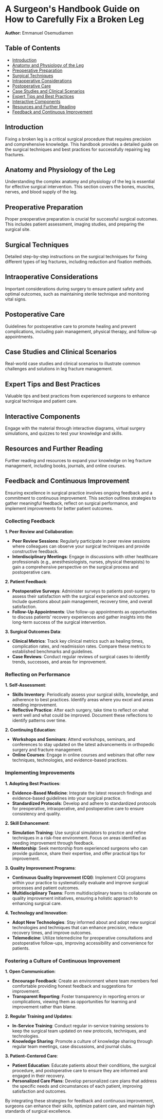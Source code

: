 # A Surgeon's Handbook Guide on How to Carefully Fix a Broken Leg
 **Author:** Emmanuel Osemudiamen 
## Table of Contents
- [Introduction](#introduction)
- [Anatomy and Physiology of the Leg](#anatomy-and-physiology-of-the-leg)
- [Preoperative Preparation](#preoperative-preparation)
- [Surgical Techniques](#surgical-techniques)
- [Intraoperative Considerations](#intraoperative-considerations)
- [Postoperative Care](#postoperative-care)
- [Case Studies and Clinical Scenarios](#case-studies-and-clinical-scenarios)
- [Expert Tips and Best Practices](#expert-tips-and-best-practices)
- [Interactive Components](#interactive-components)
- [Resources and Further Reading](#resources-and-further-reading)
- [Feedback and Continuous Improvement](#feedback-and-continuous-improvement)

## Introduction
Fixing a broken leg is a critical surgical procedure that requires precision and comprehensive knowledge. This handbook provides a detailed guide on the surgical techniques and best practices for successfully repairing leg fractures.

## Anatomy and Physiology of the Leg
Understanding the complex anatomy and physiology of the leg is essential for effective surgical intervention. This section covers the bones, muscles, nerves, and blood supply of the leg.

## Preoperative Preparation
Proper preoperative preparation is crucial for successful surgical outcomes. This includes patient assessment, imaging studies, and preparing the surgical site.

## Surgical Techniques
Detailed step-by-step instructions on the surgical techniques for fixing different types of leg fractures, including reduction and fixation methods.

## Intraoperative Considerations
Important considerations during surgery to ensure patient safety and optimal outcomes, such as maintaining sterile technique and monitoring vital signs.

## Postoperative Care
Guidelines for postoperative care to promote healing and prevent complications, including pain management, physical therapy, and follow-up appointments.

## Case Studies and Clinical Scenarios
Real-world case studies and clinical scenarios to illustrate common challenges and solutions in leg fracture management.

## Expert Tips and Best Practices
Valuable tips and best practices from experienced surgeons to enhance surgical technique and patient care.

## Interactive Components
Engage with the material through interactive diagrams, virtual surgery simulations, and quizzes to test your knowledge and skills.

## Resources and Further Reading
Further reading and resources to expand your knowledge on leg fracture management, including books, journals, and online courses.

## Feedback and Continuous Improvement
Ensuring excellence in surgical practice involves ongoing feedback and a commitment to continuous improvement. This section outlines strategies to gather meaningful feedback, reflect on surgical performance, and implement improvements for better patient outcomes.

### Collecting Feedback

**1. Peer Review and Collaboration**:
   - **Peer Review Sessions**: Regularly participate in peer review sessions where colleagues can observe your surgical techniques and provide constructive feedback.
   - **Interdisciplinary Meetings**: Engage in discussions with other healthcare professionals (e.g., anesthesiologists, nurses, physical therapists) to gain a comprehensive perspective on the surgical process and postoperative care.

**2. Patient Feedback**:
   - **Postoperative Surveys**: Administer surveys to patients post-surgery to assess their satisfaction with the surgical experience and outcomes. Include questions about pain management, recovery time, and overall satisfaction.
   - **Follow-Up Appointments**: Use follow-up appointments as opportunities to discuss patients’ recovery experiences and gather insights into the long-term success of the surgical intervention.

**3. Surgical Outcomes Data**:
   - **Clinical Metrics**: Track key clinical metrics such as healing times, complication rates, and readmission rates. Compare these metrics to established benchmarks and guidelines.
   - **Case Reviews**: Conduct regular reviews of surgical cases to identify trends, successes, and areas for improvement.

### Reflecting on Performance

**1. Self-Assessment**:
   - **Skills Inventory**: Periodically assess your surgical skills, knowledge, and adherence to best practices. Identify areas where you excel and areas needing improvement.
   - **Reflective Practice**: After each surgery, take time to reflect on what went well and what could be improved. Document these reflections to identify patterns over time.

**2. Continuing Education**:
   - **Workshops and Seminars**: Attend workshops, seminars, and conferences to stay updated on the latest advancements in orthopedic surgery and fracture management.
   - **Online Courses**: Engage in online courses and webinars that offer new techniques, technologies, and evidence-based practices.

### Implementing Improvements

**1. Adopting Best Practices**:
   - **Evidence-Based Medicine**: Integrate the latest research findings and evidence-based guidelines into your surgical practice.
   - **Standardized Protocols**: Develop and adhere to standardized protocols for preoperative, intraoperative, and postoperative care to ensure consistency and quality.

**2. Skill Enhancement**:
   - **Simulation Training**: Use surgical simulators to practice and refine techniques in a risk-free environment. Focus on areas identified as needing improvement through feedback.
   - **Mentorship**: Seek mentorship from experienced surgeons who can provide guidance, share their expertise, and offer practical tips for improvement.

**3. Quality Improvement Programs**:
   - **Continuous Quality Improvement (CQI)**: Implement CQI programs within your practice to systematically evaluate and improve surgical processes and patient outcomes.
   - **Multidisciplinary Teams**: Form multidisciplinary teams to collaborate on quality improvement initiatives, ensuring a holistic approach to enhancing surgical care.

**4. Technology and Innovation**:
   - **Adopt New Technologies**: Stay informed about and adopt new surgical technologies and techniques that can enhance precision, reduce recovery times, and improve outcomes.
   - **Telemedicine**: Utilize telemedicine for preoperative consultations and postoperative follow-ups, improving accessibility and convenience for patients.

### Fostering a Culture of Continuous Improvement

**1. Open Communication**:
   - **Encourage Feedback**: Create an environment where team members feel comfortable providing honest feedback and suggestions for improvement.
   - **Transparent Reporting**: Foster transparency in reporting errors or complications, viewing them as opportunities for learning and improvement rather than blame.

**2. Regular Training and Updates**:
   - **In-Service Training**: Conduct regular in-service training sessions to keep the surgical team updated on new protocols, techniques, and technologies.
   - **Knowledge Sharing**: Promote a culture of knowledge sharing through regular team meetings, case discussions, and journal clubs.

**3. Patient-Centered Care**:
   - **Patient Education**: Educate patients about their conditions, the surgical procedure, and postoperative care to ensure they are informed and engaged in their recovery.
   - **Personalized Care Plans**: Develop personalized care plans that address the specific needs and circumstances of each patient, improving satisfaction and outcomes.

By integrating these strategies for feedback and continuous improvement, surgeons can enhance their skills, optimize patient care, and maintain high standards of surgical excellence.
